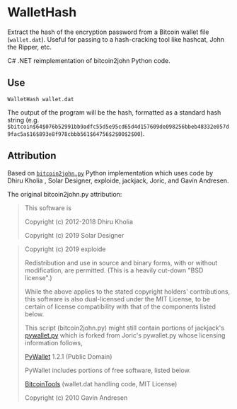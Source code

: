 WalletHash
==========

Extract the hash of the encryption password from a Bitcoin wallet file (`wallet.dat`). Useful for passing to a hash-cracking tool like hashcat, John the Ripper, etc.

C# .NET reimplementation of bitcoin2john Python code.

Use
---

 `WalletHash wallet.dat`

The output of the program will be the hash, formatted as a standard hash string (e.g. `$bitcoin$64$076b52991bb9adfc55d5e95cd65d4d157609de098256bbeb48332e057d9fac5a$16$893e8f978cbbb561$64756$2$00$2$00`).

Attribution
-----------

Based on [`bitcoin2john.py`](https://github.com/openwall/john/blob/bleeding-jumbo/run/bitcoin2john.py) Python implementation which uses code by Dhiru Kholia <dhiru at openwall.com>, Solar Designer, exploide, jackjack, Joric, and Gavin Andresen.

The original bitcoin2john.py attribution:

> This software is
>
> Copyright (c) 2012-2018 Dhiru Kholia <dhiru at openwall.com>
>
> Copyright (c) 2019 Solar Designer

> Copyright (c) 2019 exploide
>
> Redistribution and use in source and binary forms, with or without
> modification, are permitted.  (This is a heavily cut-down "BSD license".)
>
> While the above applies to the stated copyright holders' contributions,
> this software is also dual-licensed under the MIT License, to be certain
> of license compatibility with that of the components listed below.
>
> This script (bitcoin2john.py) might still contain portions of jackjack's
> [pywallet.py](https://github.com/jackjack-jj/pywallet) which is forked from Joric's pywallet.py whose licensing
> information follows,
>
> [PyWallet](http://github.com/joric/pywallet) 1.2.1 (Public Domain)
>
> PyWallet includes portions of free software, listed below.
>
> [BitcoinTools](https://github.com/gavinandresen/bitcointools) (wallet.dat handling code, MIT License)
>
> Copyright (c) 2010 Gavin Andresen
